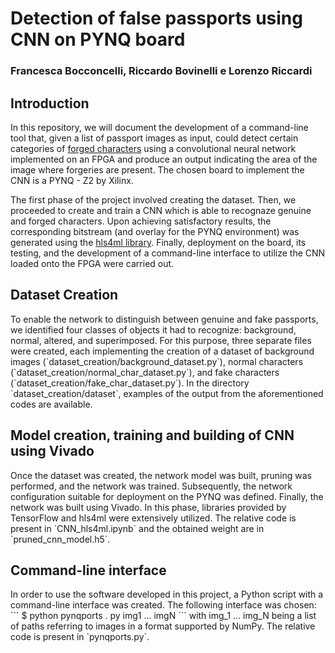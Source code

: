 # Detection of false passports using CNN on PYNQ board

<h3> Francesca Bocconcelli, Riccardo Bovinelli e Lorenzo Riccardi</h3>

<h2> Introduction </h2>

<p>In this repository, we will document the development of a command-line tool that, given a list of passport images as input, could detect certain categories of <ins cite="https://github.com/turab45/Dataset-forged-characters-detection-on-driving-licences-and-passports">forged characters</ins> using a convolutional neural network implemented on an FPGA and produce an output indicating the area of the image where forgeries are present. The chosen board to implement the CNN is a PYNQ - Z2 by Xilinx. </p>

<p>The first phase of the project involved creating the dataset. Then, we proceeded to create and train a CNN which is able to recognaze genuine and forged characters. Upon achieving satisfactory results, the corresponding bitstream (and overlay for the PYNQ environment) was generated using the <ins cite="https://github.com/fastmachinelearning/hls4ml">hls4ml library</ins>. 
Finally, deployment on the board, its testing, and the development of a command-line interface to utilize the CNN loaded onto the FPGA were carried out.</p>

<h2>Dataset Creation</h2>

<p>To enable the network to distinguish between genuine and fake passports, we identified four classes of objects it had to recognize: background, normal, altered, and superimposed. For this purpose, three separate files were created, each implementing the creation of a dataset of background images (`dataset_creation/background_dataset.py`), normal characters (`dataset_creation/normal_char_dataset.py`), and fake characters (`dataset_creation/fake_char_dataset.py`). In the directory `dataset_creation/dataset`, examples of the output from the aforementioned codes are available.</p>

<h2>Model creation, training and building of CNN using Vivado</h2>

<p>Once the dataset was created, the network model was built, pruning was performed, and the network was trained. Subsequently, the network configuration suitable for deployment on the PYNQ was defined. Finally, the network was built using Vivado. In this phase, libraries provided by TensorFlow and hls4ml were extensively utilized.
The relative code is present in `CNN_hls4ml.ipynb` and the obtained weight are in `pruned_cnn_model.h5`.
</p>

<h2>Command-line interface</h2>

<p>In order to use the software developed in this project, a Python script with a command-line interface was created. The following interface was chosen:
```
$ python pynqports . py img1 ... imgN
```
with img_1 ... img_N being a list of paths referring to images in a format supported by NumPy. 
The relative code is present in `pynqports.py`.

</p>


  
